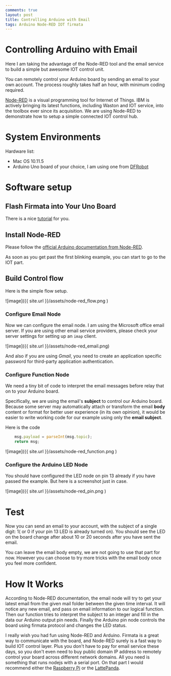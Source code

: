 ```yaml
---
comments: true
layout: post
title: Controlling Arduino with Email
tags: Arduino Node-RED IOT firmata
---
```


# Controlling Arduino with Email

Here I am taking the advantage of the Node-RED tool and the email service to build a simple but awesome IOT control unit.

You can remotely control your Arduino board by sending an email to your own account. The process roughly takes half an hour, with minimum coding required.

[Node-RED](http://nodered.org) is a visual programming tool for Internet of Things.
IBM is actively bringing its latest functions, including Waston and IOT service, into the toolbox ever since its acquisition.
We are using Node-RED to demonstrate how to setup a simple connected IOT control hub.


# System Environments

Hardware list:

* Mac OS 10.11.5
* Arduino Uno board of your choice, I am using one from [DFRobot](http://www.dfrobot.com/index.php?route=product/product&product_id=838&search=uno&description=true)

# Software setup

## Flash Firmata into Your Uno Board

There is a nice [tutorial](http://www.instructables.com/id/Arduino-Installing-Standard-Firmata/) for you.

## Install Node-RED

Please follow the [official Arduino documentation from Node-RED](http://nodered.org/docs/hardware/arduino).

As soon as you get past the first blinking example, you can start to go to the IOT part.

## Build Control flow

Here is the simple flow setup.

![image]({{ site.url }}/assets/node-red_flow.png )

### Configure Email Node

Now we can configure the email node. I am using the Microsoft office email server. If you are using other
email service providers, please check your server settings for setting up an `imap` client.

![image]({{ site.url }}/assets/node-red_email.png)

And also if you are using *Gmail*, you need to create an application specific password for third-party application authentication.


### Configure Function Node

We need a tiny bit of code to interpret the email messages before relay that on to your Arduino board.

Specifically, we are using the email's **subject** to control our Arduino board. Because some server may automatically attach or transform the email **body** content or format for better user experience (in its own opinion), it would be easier to write working code for our example using only the **email subject**.

Here is the code

```javascript
    msg.payload = parseInt(msg.topic);  
    return msg;
```

![image]({{ site.url }}/assets/node-red_function.png )


### Configure the Arduino LED Node

You should have configured the LED node on pin 13 already if you have passed the example. But here is a screenshot just in case.

![image]({{ site.url }}/assets/node-red_pin.png )


# Test

Now you can send an email to your account, with the subject of a single digit: 1( or 0 if your pin 13 LED is already turned on). You should see the LED on the board change after about 10 or 20 seconds after you have sent the email.

You can leave the email body empty, we are not going to use that part for now. However you can choose to try more tricks with the email body once you feel more confident.

# How It Works

According to Node-RED documentation, the email node will try to get your latest email from the given mail folder between the given time interval. It will notice any new email, and pass on email information to our logical function. Then our function tries to interpret the subject to an integer and fill in the data our Arduino output pin needs. Finally the Arduino pin node controls the board using firmata protocol and changes the LED status.


I really wish you had fun using Node-RED and Arduino. Firmata is a great way to communicate with the board, and Node-RED surely is a fast way to build IOT control layer. Plus you don't have to pay for email service these days, so you don't even need to buy public domain IP address to remotely control your board across different network domains. All you need is something that runs nodejs with a serial port. On that part I would recommend either the [Raspberry Pi](http://www.dfrobot.com/index.php?route=product/search&description=true&search=berry) or the [LattePanda](http://www.dfrobot.com/index.php?route=product/product&product_id=1405&search=lattepanda&description=true#.V1RIHVd7zCc).
